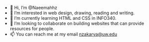 - 👋 Hi, I’m @Naeemahhz
- 👀 I’m interested in web design, drawing, reading and writing.
- 🌱 I’m currently learning HTML and CSS in INFO340.
- 💞️ I’m looking to collaborate on building websites that can provide resources for people.
- 📫 You can reach me at my email nzakarya@uw.edu 

<!---
Naeemahhz/Naeemahhz is a ✨ special ✨ repository because its `README.md` (this file) appears on your GitHub profile.
You can click the Preview link to take a look at your changes.
--->
